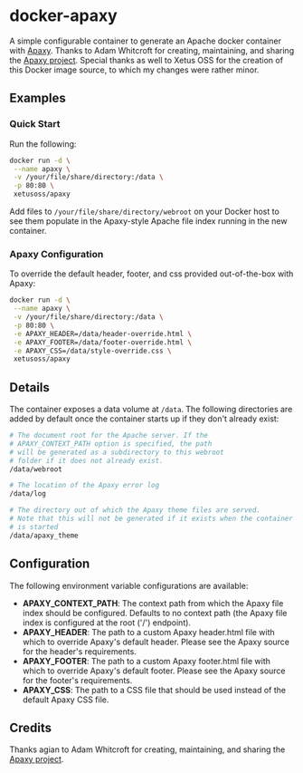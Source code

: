 # docker-apaxy

A simple configurable container to generate an Apache docker container with [Apaxy](http://adamwhitcroft.com/apaxy/). Thanks to Adam Whitcroft for creating, maintaining, and sharing the [Apaxy project](https://github.com/AdamWhitcroft/Apaxy). Special thanks as well to Xetus OSS for the creation of this Docker image source, to which my changes were rather minor.

## Examples

### Quick Start

Run the following:

```bash
docker run -d \
 --name apaxy \
 -v /your/file/share/directory:/data \
 -p 80:80 \
 xetusoss/apaxy
 ```

Add files to `/your/file/share/directory/webroot` on your Docker host to see them populate in the Apaxy-style Apache file index running in the new container.

### Apaxy Configuration

To override the default header, footer, and css provided out-of-the-box with Apaxy:

```bash
docker run -d \
 --name apaxy \
 -v /your/file/share/directory:/data \
 -p 80:80 \
 -e APAXY_HEADER=/data/header-override.html \
 -e APAXY_FOOTER=/data/footer-override.html \
 -e APAXY_CSS=/data/style-override.css \
 xetusoss/apaxy
``` 

## Details

The container exposes a data volume at `/data`. The following directories are added by default once the container starts up if they don't already exist:

```bash
# The document root for the Apache server. If the 
# APAXY_CONTEXT_PATH option is specified, the path
# will be generated as a subdirectory to this webroot
# folder if it does not already exist.
/data/webroot

# The location of the Apaxy error log
/data/log

# The directory out of which the Apaxy theme files are served.
# Note that this will not be generated if it exists when the container 
# is started
/data/apaxy_theme
```

## Configuration

The following environment variable configurations are available:

* __APAXY_CONTEXT_PATH__: The context path from which the Apaxy file index should be configured. Defaults to no context path (the Apaxy file index is configured at the root ('/') endpoint).
* __APAXY_HEADER__: The path to a custom Apaxy header.html file with which to override Apaxy's default header. Please see the Apaxy source for the header's requirements. 
* __APAXY_FOOTER__: The path to a custom Apaxy footer.html file with which to override Apaxy's default footer. Please see the Apaxy source for the footer's requirements.
* __APAXY_CSS__: The path to a CSS file that should be used instead of the default Apaxy CSS file.


## Credits

Thanks agian to Adam Whitcroft for creating, maintaining, and sharing the [Apaxy project](https://github.com/AdamWhitcroft/Apaxy).
